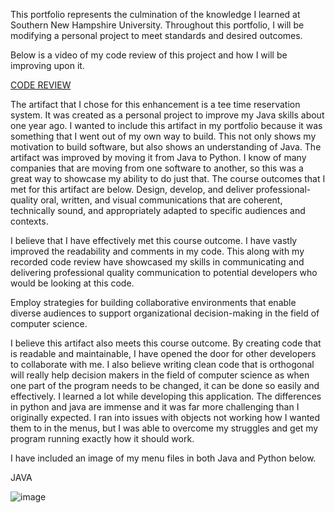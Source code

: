 This portfolio represents the culmination of the knowledge I learned at Southern New Hampshire University. Throughout this portfolio, I will be modifying a personal project to meet standards and desired outcomes. 

Below is a video of my code review of this project and how I will be improving upon it. 

[CODE REVIEW](https://youtu.be/-gkOnbEaWbU)
 
The artifact that I chose for this enhancement is a tee time reservation system. It was created as a personal project to improve my Java skills about one year ago. I wanted to include this artifact in my portfolio because it was something that I went out of my own way to build. This not only shows my motivation to build software, but also shows an understanding of Java. The artifact was improved by moving it from Java to Python. I know of many companies that are moving from one software to another, so this was a great way to showcase my ability to do just that. The course outcomes that I met for this artifact are below.
Design, develop, and deliver professional-quality oral, written, and visual communications that are coherent, technically sound, and appropriately adapted to specific audiences and contexts.

I believe that I have effectively met this course outcome. I have vastly improved the readability and comments in my code. This along with my recorded code review have showcased my skills in communicating and delivering professional quality communication to potential developers who would be looking at this code.

Employ strategies for building collaborative environments that enable diverse audiences to support organizational decision-making in the field of computer science.

I believe this artifact also meets this course outcome. By creating code that is readable and maintainable, I have opened the door for other developers to collaborate with me. I also believe writing clean code that is orthogonal will really help decision makers in the field of computer science as when one part of the program needs to be changed, it can be done so easily and effectively. 
I learned a lot while developing this application. The differences in python and java are immense and it was far more challenging than I originally expected. I ran into issues with objects not working how I wanted them to in the menus, but I was able to overcome my struggles and get my program running exactly how it should work. 

I have included an image of my menu files in both Java and Python below.

JAVA

![image](https://github.com/mvelezz/TeeTimeReservation/assets/130081489/c4171d4c-8332-44f6-823c-1569e8ce448c)



